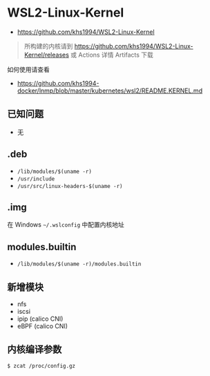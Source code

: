 # WSL2-Linux-Kernel

* https://github.com/khs1994/WSL2-Linux-Kernel

> 所构建的内核请到 https://github.com/khs1994/WSL2-Linux-Kernel/releases 或 Actions 详情 Artifacts 下载

如何使用请查看

* https://github.com/khs1994-docker/lnmp/blob/master/kubernetes/wsl2/README.KERNEL.md

## 已知问题

* 无

## .deb

* `/lib/modules/$(uname -r)`
* `/usr/include`
* `/usr/src/linux-headers-$(uname -r)`

## .img

在 Windows `~/.wslconfig` 中配置内核地址

## modules.builtin

* `/lib/modules/$(uname -r)/modules.builtin`

## 新增模块

* nfs
* iscsi
* ipip (calico CNI)
* eBPF (calico CNI)

## 内核编译参数

```bash
$ zcat /proc/config.gz
```
